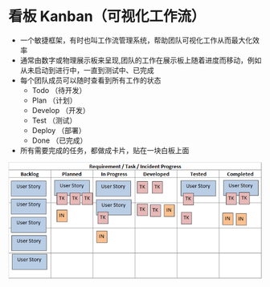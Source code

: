 # 看板 Kanban（可视化工作流）

* 一个敏捷框架，有时也叫工作流管理系统，帮助团队可视化工作从而最大化效率
* 通常由数字或物理展示板来呈现,团队的工作在展示板上随着进度而移动，例如从未启动到进行中，一直到测试中、已完成
* 每个团队成员可以随时查看到所有工作的状态
    - Todo （待开发）
    - Plan （计划）
    - Develop （开发）
    - Test （测试）
    - Deploy （部署）
    - Done （已完成）
* 所有需要完成的任务，都做成卡片，贴在一块白板上面

![看板墙](../_static/kanban.png "Optional title")
